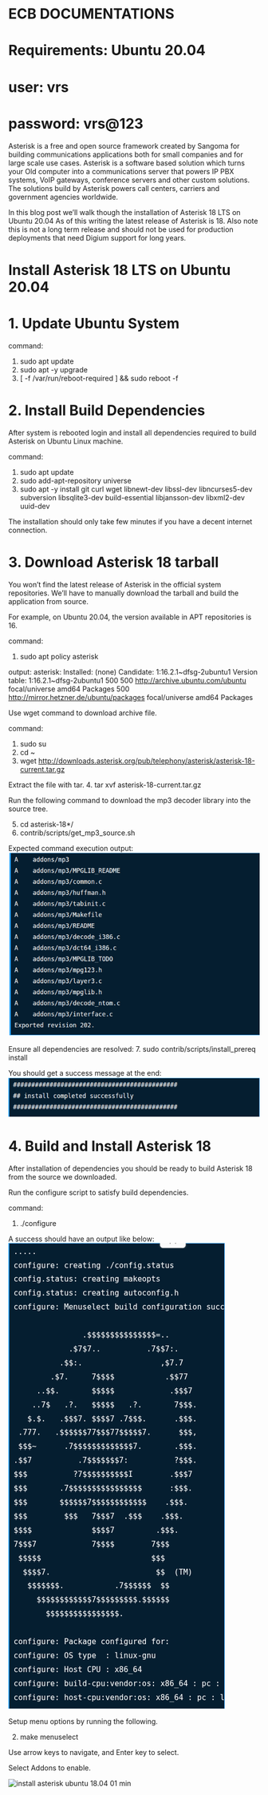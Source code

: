 # ECB DOCUMENTATIONS

# Requirements: Ubuntu 20.04
# user: vrs
# password: vrs@123

Asterisk is a free and open source framework created by Sangoma for building communications applications both for small companies and for large scale use cases. Asterisk is a software based solution which turns your Old computer into a communications server that powers IP PBX systems, VoIP gateways, conference servers and other custom solutions. The solutions build by Asterisk powers call centers, carriers and government agencies worldwide.

In this blog post we’ll walk though the installation of Asterisk 18 LTS on Ubuntu 20.04 As of this writing the latest release of Asterisk is 18. Also note this is not a long term release and should not be used for production deployments that need Digium support for long years.

# Install Asterisk 18 LTS on Ubuntu 20.04

# 1. Update Ubuntu System

command: 
1. sudo apt update
2. sudo apt -y upgrade
3. [ -f /var/run/reboot-required ] && sudo reboot -f

# 2. Install Build Dependencies

After system is rebooted login and install all dependencies required to build Asterisk on Ubuntu Linux machine.

command:
1. sudo apt update
2. sudo add-apt-repository universe
3. sudo apt -y install git curl wget libnewt-dev libssl-dev libncurses5-dev subversion libsqlite3-dev build-essential libjansson-dev libxml2-dev  uuid-dev

The installation should only take few minutes if you have a decent internet connection.

# 3. Download Asterisk 18 tarball

You won’t find the latest release of Asterisk in the official system repositories. We’ll have to manually download the tarball and build the application from source.

For example, on Ubuntu 20.04, the version available in APT repositories is 16.

command: 
1. sudo apt policy asterisk

output: asterisk:
  Installed: (none)
  Candidate: 1:16.2.1~dfsg-2ubuntu1
  Version table:
     1:16.2.1~dfsg-2ubuntu1 500
        500 http://archive.ubuntu.com/ubuntu focal/universe amd64 Packages
        500 http://mirror.hetzner.de/ubuntu/packages focal/universe amd64 Packages
    
Use wget command to download archive file.

command:
1. sudo su
2. cd ~
3. wget http://downloads.asterisk.org/pub/telephony/asterisk/asterisk-18-current.tar.gz

Extract the file with tar.
4. tar xvf asterisk-18-current.tar.gz

Run the following command to download the mp3 decoder library into the source tree.

5. cd asterisk-18*/
6. contrib/scripts/get_mp3_source.sh

Expected command execution output:
![alt text](image.png)

Ensure all dependencies are resolved:
7. sudo contrib/scripts/install_prereq install

You should get a success message at the end:
![alt text](image-1.png)

# 4. Build and Install Asterisk 18

After installation of dependencies you should be ready to build Asterisk 18 from the source we downloaded.

Run the configure script to satisfy build dependencies.

command: 
1. ./configure

A success should have an output like below:
![alt text](<Screenshot from 2025-08-03 20-14-13.png>)

Setup menu options by running the following.

2. make menuselect

Use arrow keys to navigate, and Enter key to select.

Select Addons to enable.

<img decoding="async" src="https://computingforgeeks.com/wp-content/uploads/2018/08/install-asterisk-ubuntu-18.04-01-min.png" alt="install asterisk ubuntu 18.04 01 min" title="Install Asterisk 18 LTS on Ubuntu 22.04|20.04|18.04 1">